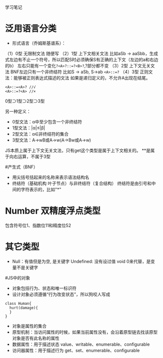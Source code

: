 学习笔记
# 泛用语言分类
- 形式语言（乔姆斯基谱系）：

（1）0型 无限制文法
随便写
（2）1型 上下文相关文法
比如aSb -> aaSbb，生成式左边有不止一个符号，所以匹配S时必须确保S有正确的上下文（左边的a和右边的b）
左右只能有一个变化`?<A>?::=?<B>?`,?部分都不变
（3）2型 上下文无关文法
BNF左边只有一个非终结符
比如S -> aSb, S->ab
`<A>::=?`
（4）3型 正则文法：能够被正则表达式描述的文法
如果是递归定义的，不允许A出现在结尾。
```
<A>::=<A>? //√
<A>::=?<A> //×
```
0型⊃1型⊃2型⊃3型

另一种定义：
- 0型文法：α中至少包含一个非终结符
- 1型文法：|α|≤|β|
- 2型文法：α∈非终结符的集合
- 3型文法：A->wB或A->w(A->Bw或A->w)

JS本质上属于上下文无关文法，只有get这个类型是属于上下文相关的。
**是属于向右运算，不属于3型

#产生式（BNF）
- 用尖括号括起来的名称来表示语法结构名
- 终结符（基础机构 叶子节点）与非终结符（复合结构）
终结符是由引号和中间的字符表示的，比如"*"

# Number 双精度浮点类型
包含符号位1、指数位11和精度位52

# 其它类型
- Null：有值但是为空, 是关键字
Undefined: 没有设过值 void 0来代替，是变量不是关键字

#JS中的对象
- 对象包括行为、状态和唯一标识符
- 设计对象必须遵循“行为改变状态”，所以狗咬人写成

```
class Human{
  hurt(damage){
  }
}
```

- 对象是属性的集合
- 原型机制：当访问属性的时候，如果当前属性没有，会沿着原型链去找该原型对象是否有此名称的属性
- 数据属性：用于描述状态 value、writable、enumerable、configurable
- 访问器属性：用于描述行为 get、set、enumerable、configurable
